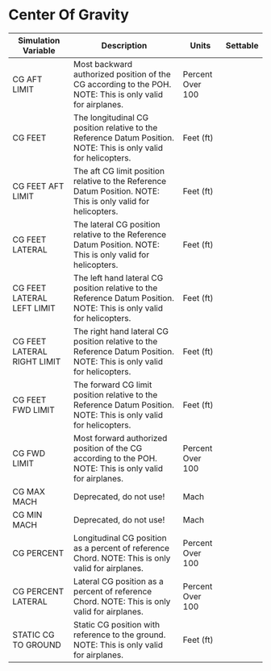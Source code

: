 # Center Of Gravity

| Simulation Variable | Description | Units | Settable |
| --- | --- | --- | --- |
| CG AFT LIMIT | Most backward authorized position of the CG according to the POH. NOTE: This is only valid for airplanes. | Percent Over 100 |  |
| CG FEET | The longitudinal CG position relative to the Reference Datum Position. NOTE: This is only valid for helicopters. | Feet (ft) |  |
| CG FEET AFT LIMIT | The aft CG limit position relative to the Reference Datum Position. NOTE: This is only valid for helicopters. | Feet (ft) |  |
| CG FEET LATERAL | The lateral CG position relative to the Reference Datum Position. NOTE: This is only valid for helicopters. | Feet (ft) |  |
| CG FEET LATERAL LEFT LIMIT | The left hand lateral CG position relative to the Reference Datum Position. NOTE: This is only valid for helicopters. | Feet (ft) |  |
| CG FEET LATERAL RIGHT LIMIT | The right hand lateral CG position relative to the Reference Datum Position. NOTE: This is only valid for helicopters. | Feet (ft) |  |
| CG FEET FWD LIMIT | The forward CG limit position relative to the Reference Datum Position. NOTE: This is only valid for helicopters. | Feet (ft) |  |
| CG FWD LIMIT | Most forward authorized position of the CG according to the POH. NOTE: This is only valid for airplanes. | Percent Over 100 |  |
| CG MAX MACH | Deprecated, do not use! | Mach |  |
| CG MIN MACH | Deprecated, do not use! | Mach |  |
| CG PERCENT | Longitudinal CG position as a percent of reference Chord. NOTE: This is only valid for airplanes. | Percent Over 100 |  |
| CG PERCENT LATERAL | Lateral CG position as a percent of reference Chord. NOTE: This is only valid for airplanes. | Percent Over 100 |  |
| STATIC CG TO GROUND | Static CG position with reference to the ground. NOTE: This is only valid for airplanes. | Feet (ft) |  |